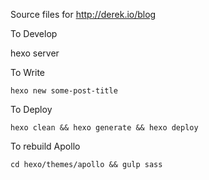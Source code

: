 Source files for http://derek.io/blog

To Develop

   hexo server

To Write

    hexo new some-post-title

To Deploy

    hexo clean && hexo generate && hexo deploy

To rebuild Apollo

    cd hexo/themes/apollo && gulp sass
